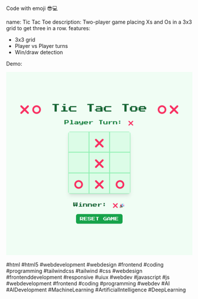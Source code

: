 Code with emoji 😎💻

name: Tic Tac Toe
description: Two-player game placing Xs and Os in a 3x3 grid to get three in a row.
features:
- 3x3 grid
- Player vs Player turns
- Win/draw detection

Demo: 

![Demo Image](demo-image.png)


#html #html5 #webdevelopment #webdesign #frontend #coding #programming #tailwindcss #tailwind #css #webdesign #frontenddevelopment #responsive #uiux #webdev #javascript #js #webdevelopment #frontend #coding #programming #webdev #AI #AIDevelopment #MachineLearning #ArtificialIntelligence #DeepLearning 



